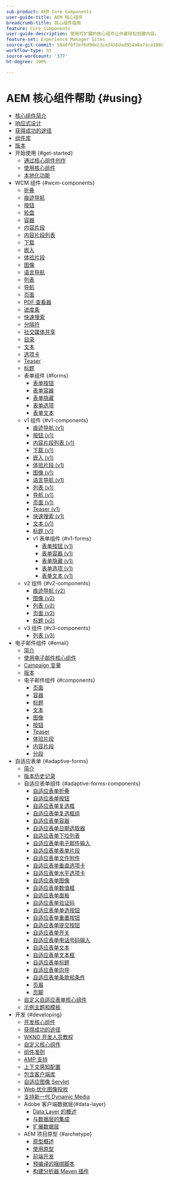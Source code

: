 ```yaml
---
sub-product: AEM Core Components
user-guide-title: AEM 核心组件
breadcrumb-title: 核心组件指南
feature: Core Components
user-guide-description: 使用可扩展的核心组件让作者轻松创建内容。
feature-set: Experience Manager Sites
source-git-commit: 58a0f0f2ef6d9dec3ce2436dad954a8a7aca188c
workflow-type: ht
source-wordcount: '377'
ht-degree: 100%

---
```



# AEM 核心组件帮助 {#using}

+ [核心组件简介](/help/introduction.md)
+ [响应式设计](/help/responsive.md)
+ [获得成功的途径](/help/developing/success.md)
+ [组件库](https://adobe.com/go/aem_cmp_library_cn)
+ [版本](/help/versions.md)
+ 开始使用 {#get-started}
   + [通过核心组件创作](/help/get-started/authoring.md)
   + [使用核心组件](/help/get-started/using.md)
   + [本地化功能](/help/get-started/localization.md)
+ WCM 组件 {#wcm-components}
   + [折叠](/help/components/accordion.md)
   + [痕迹导航](/help/components/breadcrumb.md)
   + [按钮](/help/components/button.md)
   + [轮盘](/help/components/carousel.md)
   + [容器](/help/components/container.md)
   + [内容片段](/help/components/content-fragment-component.md)
   + [内容片段列表](/help/components/content-fragment-list.md)
   + [下载](/help/components/download.md)
   + [嵌入](/help/components/embed.md)
   + [体验片段](/help/components/experience-fragment.md)
   + [图像](/help/components/image.md)
   + [语言导航](/help/components/language-navigation.md)
   + [列表](/help/components/list.md)
   + [导航](/help/components/navigation.md)
   + [页面](/help/components/page.md)
   + [PDF 查看器](/help/components/pdf-viewer.md)
   + [进度条](/help/components/progress-bar.md)
   + [快速搜索](/help/components/quick-search.md)
   + [分隔符](/help/components/separator.md)
   + [社交媒体共享](/help/components/sharing.md)
   + [目录](/help/components/tableofcontents.md)
   + [文本](/help/components/text.md)
   + [选项卡](/help/components/tabs.md)
   + [Teaser](/help/components/teaser.md)
   + [标题](/help/components/title.md)
   + 表单组件 {#forms}
      + [表单按钮](/help/components/forms/form-button.md)
      + [表单容器](/help/components/forms/form-container.md)
      + [表单隐藏](/help/components/forms/form-hidden.md)
      + [表单选项](/help/components/forms/form-options.md)
      + [表单文本](/help/components/forms/form-text.md)
   + v1 组件 {#v1-components}
      + [痕迹导航 (v1)](/help/components/v1/breadcrumb-v1.md)
      + [按钮 (v1)](/help/components/v1/button.md)
      + [内容片段列表 (v1)](/help/components/v1/content-fragment-list.md)
      + [下载 (v1)](/help/components/v1/download.md)
      + [嵌入 (v1)](/help/components/v1/embed.md)
      + [体验片段 (v1)](/help/components/v1/experience-fragment.md)
      + [图像 (v1)](/help/components/v1/image-v1.md)
      + [语言导航 (v1)](/help/components/v1/language-navigation.md)
      + [列表 (v1)](/help/components/v1/list-v1.md)
      + [导航 (v1)](/help/components/v1/navigation.md)
      + [页面 (v1)](/help/components/v1/page-v1.md)
      + [Teaser (v1)](/help/components/v1/teaser.md)
      + [快速搜索 (v1)](/help/components/v1/quick-search.md)
      + [文本 (v1)](/help/components/v1/text-v1.md)
      + [标题 (v1)](/help/components/v1/title-v1.md)
      + v1 表单组件 {#v1-forms}
         + [表单按钮 (v1)](/help/components/v1/form-button-v1.md)
         + [表单容器 (v1)](/help/components/v1/form-container-v1.md)
         + [表单隐藏 (v1)](/help/components/v1/form-hidden-v1.md)
         + [表单选项 (v1)](/help/components/v1/form-options-v1.md)
         + [表单文本 (v1)](/help/components/v1/form-text-v1.md)
   + v2 组件 {#v2-components}
      + [痕迹导航 (v2)](/help/components/v2/breadcrumb.md)
      + [图像 (v2)](/help/components/v2/image.md)
      + [列表 (v2)](/help/components/v2/list.md)
      + [页面 (v2)](/help/components/v2/page.md)
      + [标题 (v2)](/help/components/v2/title.md)
   + v3 组件 {#v3-components}
      + [列表 (v3)](/help/components/v3/list.md)
+ 电子邮件组件 {#email}
   + [简介](/help/email/introduction.md)
   + [使用电子邮件核心组件](/help/email/using.md)
   + [Campaign 变量](/help/email/campaign-variables.md)
   + [版本](/help/email/versions.md)
   + 电子邮件组件 {#components}
      + [页面](/help/email/components/page.md)
      + [容器](/help/email/components/container.md)
      + [标题](/help/email/components/title.md)
      + [文本](/help/email/components/text.md)
      + [图像](/help/email/components/image.md)
      + [按钮](/help/email/components/button.md)
      + [Teaser](/help/email/components/teaser.md)
      + [体验片段](/help/email/components/experience-fragment.md)
      + [内容片段](/help/email/components/content-fragment.md)
      + [分段](/help/email/components/segmentation.md)
+ 自适应表单 {#adaptive-forms}
   + [简介](/help/adaptive-forms/introduction.md)
   + [版本历史记录](/help/adaptive-forms/version.md)
   + 自适应表单组件 {#adaptive-forms-components}
      + [自适应表单折叠](/help/adaptive-forms/components/accordion.md)
      + [自适应表单按钮](/help/adaptive-forms/components/button.md)
      + [自适应表单复选框](/help/adaptive-forms/components/checkbox.md)
      + [自适应表单复选框组](/help/adaptive-forms/components/checkbox-group.md)
      + [自适应表单容器](/help/adaptive-forms/components/form-container.md)
      + [自适应表单日期选取器](/help/adaptive-forms/components/date-picker.md)
      + [自适应表单下拉列表](/help/adaptive-forms/components/drop-down-list.md)
      + [自适应表单电子邮件输入](/help/adaptive-forms/components/email-input.md)
      + [自适应表单表单片段](/help/adaptive-forms/components/adaptive-form-fragment.md)
      + [自适应表单文件附件](/help/adaptive-forms/components/file-attachment.md)
      + [自适应表单垂直选项卡](/help/adaptive-forms/components/vertical-tabs.md)
      + [自适应表单水平选项卡](/help/adaptive-forms/components/horizontal-tabs.md)
      + [自适应表单图像](/help/adaptive-forms/components/image.md)
      + [自适应表单数值框](/help/adaptive-forms/components/numeric-box.md)
      + [自适应表单面板](/help/adaptive-forms/components/panel.md)
      + [自适应表单验证码](/help/adaptive-forms/components/captcha.md)
      + [自适应表单单选按钮](/help/adaptive-forms/components/radio-button.md)
      + [自适应表单重置按钮](/help/adaptive-forms/components/reset-button.md)
      + [自适应表单提交按钮](/help/adaptive-forms/components/submit-button.md)
      + [自适应表单开关](/help/adaptive-forms/components/switch.md)
      + [自适应表单电话号码输入](/help/adaptive-forms/components/telephone-input.md)
      + [自适应表单文本](/help/adaptive-forms/components/text.md)
      + [自适应表单文本框](/help/adaptive-forms/components/text-box.md)
      + [自适应表单标题](/help/adaptive-forms/components/title.md)
      + [自适应表单向导](/help/adaptive-forms/components/wizard.md)
      + [自适应表单条款和条件](/help/adaptive-forms/components/terms-and-conditions.md)
      + [页眉](/help/adaptive-forms/components/header.md)
      + [页脚](/help/adaptive-forms/components/footer.md)
   + [自定义自适应表单核心组件](/help/developing/customize-adaptive-forms-core-components.md)
   + [示例主题和模板](/help/adaptive-forms/sample-themes-templates-form-data-models-core-components.md)
+ 开发 {#developing}
   + [开发核心组件](/help/developing/overview.md)
   + [获得成功的途径](https://experienceleague.adobe.com/docs/experience-manager-core-components/using/success.html)
   + [WKND 开发人员教程](https://experienceleague.adobe.com/docs/experience-manager-learn/getting-started-wknd-tutorial-develop/overview.html)
   + [自定义核心组件](/help/developing/customizing.md)
   + [组件准则](/help/developing/guidelines.md)
   + [AMP 支持](/help/developing/amp.md)
   + [上下文感知配置](/help/developing/context-aware-configs.md)
   + [包含客户端库](/help/developing/including-clientlibs.md)
   + [自适应图像 Servlet](/help/developing/adaptive-image-servlet.md)
   + [Web 优化图像投放](/help/developing/web-optimized-image-delivery.md)
   + [支持新一代 Dynamic Media](/help/developing/next-gen-dm.md)
   + Adobe 客户端数据层{#data-layer}
      + [Data Layer 的概述](/help/developing/data-layer/overview.md)
      + [与数据层的集成](/help/developing/data-layer/integrations.md)
      + [扩展数据层](/help/developing/data-layer/extending.md)
   + AEM 项目原型 {#archetype}
      + [原型概述](/help/developing/archetype/overview.md)
      + [使用原型](/help/developing/archetype/using.md)
      + [前端开发](/help/developing/archetype/front-end.md)
      + [预编译的捆绑脚本](/help/developing/archetype/precompiled-bundled-scripts.md)
      + [构建分析器 Maven 插件](/help/developing/archetype/build-analyzer-maven-plugin.md)
